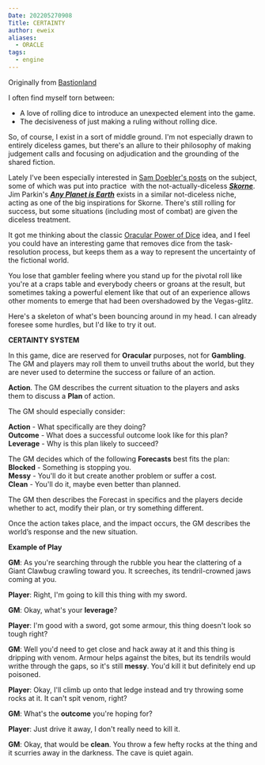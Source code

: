 ```yaml
---
Date: 202205270908
Title: CERTAINTY
author: eweix
aliases:
  - ORACLE
tags:
  - engine
---
```

Originally from [Bastionland](https://www.bastionland.com/)

I often find myself torn between:
-   A love of rolling dice to introduce an unexpected element into the game.
-   The decisiveness of just making a ruling without rolling dice.

So, of course, I exist in a sort of middle ground. I'm not especially drawn to entirely diceless games, but there's an allure to their philosophy of making judgement calls and focusing on adjudication and the grounding of the shared fiction.

Lately I've been especially interested in [Sam Doebler's posts](https://dreamingdragonslayer.com/tag/diceless/) on the subject, some of which was put into practice  with the not-actually-diceless [**_Skorne_**](https://dreamingdragonslayer.itch.io/skorne). Jim Parkin's [**_Any Planet is Earth_**](https://classless-kobolds.itch.io/any-planet-is-earth) exists in a similar not-diceless niche, acting as one of the big inspirations for Skorne. There's still rolling for success, but some situations (including most of combat) are given the diceless treatment. 

It got me thinking about the classic [Oracular Power of Dice](http://grognardia.blogspot.com/2008/04/on-oracular-power-of-dice.html) idea, and I feel you could have an interesting game that removes dice from the task-resolution process, but keeps them as a way to represent the uncertainty of the fictional world.

You lose that gambler feeling where you stand up for the pivotal roll like you're at a craps table and everybody cheers or groans at the result, but sometimes taking a powerful element like that out of an experience allows other moments to emerge that had been overshadowed by the Vegas-glitz. 

Here's a skeleton of what's been bouncing around in my head. I can already foresee some hurdles, but I'd like to try it out. 

**CERTAINTY SYSTEM**

In this game, dice are reserved for **Oracular** purposes, not for **Gambling**. The GM and players may roll them to unveil truths about the world, but they are never used to determine the success or failure of an action.

**Action**. The GM describes the current situation to the players and asks them to discuss a **Plan** of action.

The GM should especially consider:

**Action** - What specifically are they doing?   
**Outcome** - What does a successful outcome look like for this plan?   
**Leverage** - Why is this plan likely to succeed?

The GM decides which of the following **Forecasts** best fits the plan:   
**Blocked** - Something is stopping you.   
**Messy** - You'll do it but create another problem or suffer a cost.   
**Clean** - You'll do it, maybe even better than planned.

The GM then describes the Forecast in specifics and the players decide whether to act, modify their plan, or try something different.

Once the action takes place, and the impact occurs, the GM describes the world’s response and the new situation.

**Example of Play**

**GM**: As you're searching through the rubble you hear the clattering of a Giant Clawbug crawling toward you. It screeches, its tendril-crowned jaws coming at you.

**Player**: Right, I'm going to kill this thing with my sword.

**GM**: Okay, what's your **leverage**?

**Player**: I'm good with a sword, got some armour, this thing doesn't look so tough right?

**GM**: Well you'd need to get close and hack away at it and this thing is dripping with venom. Armour helps against the bites, but its tendrils would writhe through the gaps, so it's still **messy**. You'd kill it but definitely end up poisoned.

**Player**: Okay, I'll climb up onto that ledge instead and try throwing some rocks at it. It can't spit venom, right?

**GM**: What's the **outcome** you're hoping for?

**Player**: Just drive it away, I don't really need to kill it.

**GM**: Okay, that would be **clean**. You throw a few hefty rocks at the thing and it scurries away in the darkness. The cave is quiet again.